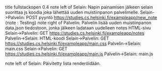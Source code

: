 title fullstackopen 0.4 
note left of Selain: Napin painamisen jälkeen selain suorittaa js koodia joka lähettää uuden muistiinpanon palvelimelle.
Selain->Palvelin: POST pyyntö https://studies.cs.helsinki.fi/exampleapp/new_note {note : Testing}
note right of Palvelin: Palvelin lisää uuden muistiinpanon data.json tiedostoon, jonka jälkeen ladataan uudelleen notes HTML-sivu
Selain->Palvelin: GET https://studies.cs.helsinki.fi/exampleapp/notes
Palvelin->Selain: HTML-koodi
Selain->Palvelin: GET https://studies.cs.helsinki.fi/exampleapp/main.css
Palvelin->Selain: main.css
Selain->Palvelin: GET https://studies.cs.helsinki.fi/exampleapp/main.js
Palvelin->Selain: main.js

note left of Selain: Päivitetty lista renderöidään.